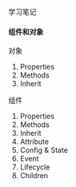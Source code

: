 学习笔记


#### 组件和对象

对象
1. Properties
2. Methods
3. Inherit

组件
1. Properties
2. Methods
3. Inherit
4. Attribute
5. Config & State
6. Event
7. Lifecycle
8. Children

